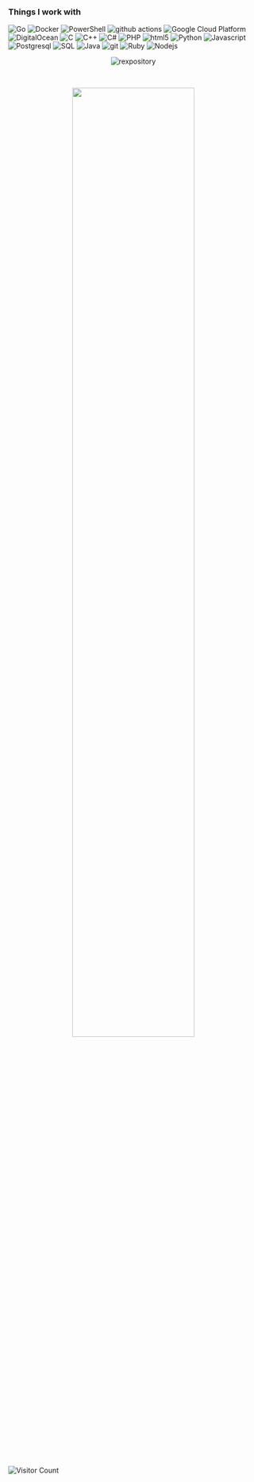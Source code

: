 <h3>Things I work with</h3>
<p>
  <img alt="Go" src="https://img.shields.io/badge/Go-00ADD8?style=flat-square&logo=go&logoColor=white" />
  <img alt="Docker" src="https://img.shields.io/badge/-Docker-46a2f1?style=flat-square&logo=docker&logoColor=white" />
  <img alt="PowerShell" src="https://img.shields.io/static/v1?logo=powershell&message=PowerShell&color=5580ff&logoColor=white&style=flat-square&label=%20" />
  <img alt="github actions" src="https://img.shields.io/badge/-Github_Actions-2088FF?style=flat-square&logo=github-actions&logoColor=white" />
  <img alt="Google Cloud Platform" src="https://img.shields.io/badge/-Google_Cloud_Platform-1a73e8?style=flat-square&logo=google-cloud&logoColor=white" />
  <img alt="DigitalOcean" src="https://img.shields.io/static/v1?logo=digitalocean&message=DigitalOcean&color=00122A&label=%20&style=flat-square" />
  <img alt="C" src="https://img.shields.io/badge/C-00599C?style=flat-square&logo=c&logoColor=white" />
  <img alt="C++" src="https://img.shields.io/badge/C%2B%2B-0c5682?style=flat-square&logo=c%2B%2B&logoColor=white" />
  <img alt="C#" src="https://img.shields.io/badge/C%23-7852ff?style=flat-square&logo=c-sharp&logoColor=white" />
  <img alt="PHP" src="https://img.shields.io/badge/PHP-430098?style=flat-square&logo=php&logoColor=white" />
  <img alt="html5" src="https://img.shields.io/badge/-HTML5-311C87?style=flat-square&logo=html5&logoColor=white" />
  <img alt="Python" src="https://img.shields.io/badge/Python-764ABC?style=flat-square&logo=python&logoColor=white" />  
  <img alt="Javascript" src="https://img.shields.io/badge/JavaScript-B7178C?style=flat-square&logo=javascript&logoColor=F7DF1E" />
  <img alt="Postgresql" src="https://img.shields.io/static/v1?logo=postgresql&message=PostgreSQL&color=E10098&logoColor=white&style=flat-square&label=%20" />
  <img alt="SQL" src="https://img.shields.io/badge/MySQL-CC6699?style=flat-square&logo=mysql&logoColor=white" />
  <img alt="Java" src="https://img.shields.io/badge/Java-ED8B00?style=flat-square&logo=java&logoColor=white" />
  <img alt="git" src="https://img.shields.io/badge/-Git-F05032?style=flat-square&logo=git&logoColor=white" />
  <img alt="Ruby" src="https://img.shields.io/badge/Ruby-CC342D?style=flat-square&logo=ruby&logoColor=white" />
  <img alt="Nodejs" src="https://img.shields.io/badge/-Nodejs-E34F26?style=flat-square&logo=Node.js&logoColor=white" />
</p> 


<p align="center"><img src="https://github-readme-streak-stats.herokuapp.com/?user=rexpository&theme=black-ice&hide_border=true&stroke=0000&background=0D1117&ring=e05397&fire=e05397&currStreakLabel=e05397" alt="rexpository" /></p>

<br>

<p align="center"><a href="https://github.com/rexpository"><img src="https://raw.githubusercontent.com/rexpository/rexpository/main/orbit.svg" width="70%" height="70%"></a></p>

<br>

![Visitor Count](https://profile-counter.glitch.me/rexpository/count.svg)
